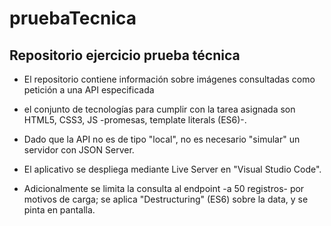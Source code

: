 # pruebaTecnica
## Repositorio ejercicio prueba técnica

- El repositorio contiene información sobre imágenes consultadas como petición a una API especificada
- el conjunto de tecnologías para cumplir con la tarea asignada son HTML5, CSS3, JS -promesas, template literals (ES6)-.

- Dado que la API no es de tipo "local", no es necesario "simular" un servidor con JSON Server.
- El aplicativo se despliega mediante Live Server en "Visual Studio Code".
- Adicionalmente se limita la consulta al endpoint -a 50 registros- por motivos de carga; se aplica "Destructuring" (ES6) sobre la data, y se pinta en pantalla.




